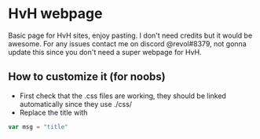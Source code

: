 # HvH webpage
Basic page for HvH sites, enjoy pasting. I don't need credits but it would be awesome. For any issues contact me on discord @revol#8379, not gonna update this since you don't need a super webpage for HvH.

<h2> How to customize it (for noobs) </h2>

- First check that the .css files are working, they should be linked automatically since they use ./css/
- Replace the title with
```javascript
var msg = "title"
